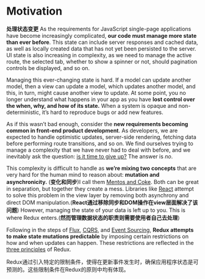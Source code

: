 # Motivation
**处理状态变更**
As the requirements for JavaScript single-page applications have become increasingly complicated, **our code must manage more state than ever before**. This state can include server responses and cached data, as well as locally created data that has not yet been persisted to the server. UI state is also increasing in complexity, as we need to manage the active route, the selected tab, whether to show a spinner or not, should pagination controls be displayed, and so on.

Managing this ever-changing state is hard. If a model can update another model, then a view can update a model, which updates another model, and this, in turn, might cause another view to update. At some point, you no longer understand what happens in your app as you have **lost control over the when, why, and how of its state.** When a system is opaque and non-deterministic, it’s hard to reproduce bugs or add new features.

As if this wasn’t bad enough, consider the **new requirements becoming common in front-end product development**. As developers, we are expected to handle optimistic updates, server-side rendering, fetching data before performing route transitions, and so on. We find ourselves trying to manage a complexity that we have never had to deal with before, and we inevitably ask the question: [is it time to give up?](http://www.quirksmode.org/blog/archives/2015/07/stop_pushing_th.html) The answer is _no_.

This complexity is difficult to handle as **we’re mixing two concepts** that are very hard for the human mind to reason about: **mutation and asynchronicity.** (**变化和同步**)I call them [Mentos and Coke](https://en.wikipedia.org/wiki/Diet_Coke_and_Mentos_eruption). Both can be great in separation, but together they create a mess. Libraries like [React](http://facebook.github.io/react) attempt to solve this problem in the view layer by removing both asynchrony and direct DOM manipulation.(**React通过移除同步和DOM操作在view层面解决了该问题**) However, managing the state of your data is left up to you. This is where Redux enters.(**然而管理数据状态的职责则需要使用者自己去处理**)

Following in the steps of [Flux](http://facebook.github.io/flux), [CQRS](http://martinfowler.com/bliki/CQRS.html), and [Event Sourcing](http://martinfowler.com/eaaDev/EventSourcing.html), **Redux attempts to make state mutations predictable** by imposing certain restrictions on how and when updates can happen. These restrictions are reflected in the [three principles](ThreePrinciples.md) of Redux.

Redux通过引入特定的限制条件，使得在更新事件发生时，确保应用程序状态是可预测的。这些限制条件在Redux的原则中均有体现。
